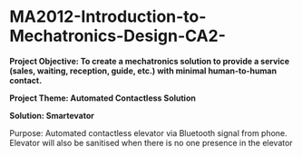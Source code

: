 # MA2012-Introduction-to-Mechatronics-Design-CA2-

**Project Objective: To create a mechatronics solution to provide a service (sales, waiting, reception, guide, etc.) with minimal human-to-human contact.**

**Project Theme: Automated Contactless Solution**

**Solution: Smartevator**

Purpose: Automated contactless elevator via Bluetooth signal from phone. Elevator will also be sanitised when there is no one presence in the elevator

